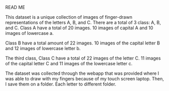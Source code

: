 READ ME

This dataset is a unique collection of images of finger-drawn representations of the letters A, B, and C. There are a total of 3 class: A, B, and C. 
Class A have a total of 20 images. 10 images of capital A and 10 images of lowercase a. 

Class B have a total amount of 22 images. 10 images of the capital letter B and 12 images of lowercase letter b. 

The third class, Class C have a total of 22 images of the letter C. 11 images of the capital letter C and 11 images of the lowercase letter c. 

The dataset was collected through the webapp that was provided where I was able to draw with my fingers because of my touch screen laptop. Then, I save them on a folder. Each letter to different folder. 

